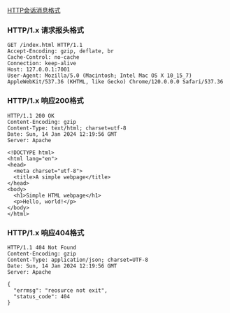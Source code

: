 [HTTP会话消息格式](https://developer.mozilla.org/en-US/docs/Web/HTTP/Session)

### HTTP/1.x 请求报头格式
```
GET /index.html HTTP/1.1
Accept-Encoding: gzip, deflate, br
Cache-Control: no-cache
Connection: keep-alive
Host: 127.0.0.1:7001
User-Agent: Mozilla/5.0 (Macintosh; Intel Mac OS X 10_15_7) AppleWebKit/537.36 (KHTML, like Gecko) Chrome/120.0.0.0 Safari/537.36
```


### HTTP/1.x 响应200格式
```
HTTP/1.1 200 OK
Content-Encoding: gzip
Content-Type: text/html; charset=utf-8
Date: Sun, 14 Jan 2024 12:19:56 GMT
Server: Apache

<!DOCTYPE html>
<html lang="en">
<head>
  <meta charset="utf-8">
  <title>A simple webpage</title>
</head>
<body>
  <h1>Simple HTML webpage</h1>
  <p>Hello, world!</p>
</body>
</html>
```


### HTTP/1.x 响应404格式
```
HTTP/1.1 404 Not Found
Content-Encoding: gzip
Content-Type: application/json; charset=UTF-8
Date: Sun, 14 Jan 2024 12:19:56 GMT
Server: Apache

{
  "errmsg": "reosurce not exit",
  "status_code": 404
}
```
